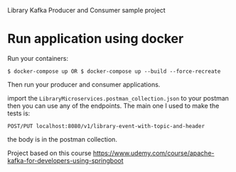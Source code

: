 Library Kafka Producer and Consumer sample project

# Run application using docker
Run your containers:

```$ docker-compose up OR $ docker-compose up --build --force-recreate```

Then run your producer and consumer applications.

import the ```LibraryMicroservices.postman_collection.json``` to your postman
then you can use any of the endpoints. The main one I used to make the tests is:

```POST/PUT localhost:8080/v1/library-event-with-topic-and-header```

the body is in the postman collection.

Project based on this course
https://www.udemy.com/course/apache-kafka-for-developers-using-springboot
